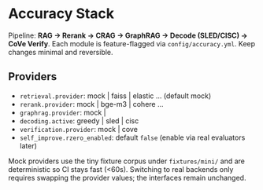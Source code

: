 # Accuracy Stack

Pipeline: **RAG → Rerank → CRAG → GraphRAG → Decode (SLED/CISC) → CoVe Verify**.
Each module is feature-flagged via `config/accuracy.yml`. Keep changes minimal and reversible.

## Providers
- `retrieval.provider`: mock | faiss | elastic … (default mock)
- `rerank.provider`: mock | bge-m3 | cohere …
- `graphrag.provider`: mock | <graph-service>
- `decoding.active`: greedy | sled | cisc
- `verification.provider`: mock | cove
- `self_improve.rzero_enabled`: default `false` (enable via real evaluators later)

Mock providers use the tiny fixture corpus under `fixtures/mini/` and are deterministic so CI stays fast (<60s).
Switching to real backends only requires swapping the provider values; the interfaces remain unchanged.
